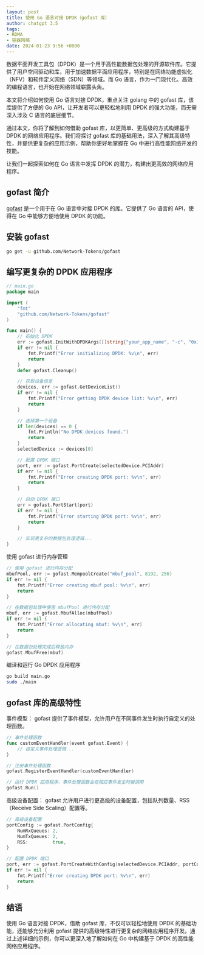 ```yaml
---
layout: post
title: 使用 Go 语言对接 DPDK（gofast 库）
author: chatgpt 3.5
tags:
- RDMA
- 容器网络
date: 2024-01-23 9:56 +0800
---
```

数据平面开发工具包（DPDK）是一个用于高性能数据包处理的开源软件库。它提供了用户空间驱动和库，用于加速数据平面应用程序，特别是在网络功能虚拟化（NFV）和软件定义网络（SDN）等领域。而 Go 语言，作为一门现代化、高效的编程语言，也开始在网络领域崭露头角。

本文将介绍如何使用 Go 语言对接 DPDK，重点关注 golang 中的 gofast 库，该库提供了方便的 Go API，让开发者可以更轻松地利用 DPDK 的强大功能，而无需深入涉及 C 语言的底层细节。

通过本文，你将了解到如何借助 gofast 库，以更简单、更高级的方式构建基于 DPDK 的网络应用程序。我们将探讨 gofast 库的基础用法，深入了解其高级特性，并提供更复杂的应用示例，帮助你更好地掌握在 Go 中进行高性能网络开发的技能。

让我们一起探索如何在 Go 语言中发挥 DPDK 的潜力，构建出更高效的网络应用程序。

## gofast 简介

[gofast](https://github.com/Network-Tokens/gofast) 是一个用于在 Go 语言中对接 DPDK 的库。它提供了 Go 语言的 API，使得在 Go 中能够方便地使用 DPDK 的功能。

## 安装 gofast

```bash
go get -u github.com/Network-Tokens/gofast
```

## 编写更复杂的 DPDK 应用程序

```go
// main.go
package main

import (
	"fmt"
	"github.com/Network-Tokens/gofast"
)

func main() {
	// 初始化 DPDK
	err := gofast.InitWithDPDKArgs([]string{"your_app_name", "-c", "0x1", "-n", "4"})
	if err != nil {
		fmt.Printf("Error initializing DPDK: %v\n", err)
		return
	}
	defer gofast.Cleanup()

	// 获取设备信息
	devices, err := gofast.GetDeviceList()
	if err != nil {
		fmt.Printf("Error getting DPDK device list: %v\n", err)
		return
	}

	// 选择第一个设备
	if len(devices) == 0 {
		fmt.Println("No DPDK devices found.")
		return
	}
	selectedDevice := devices[0]

	// 配置 DPDK 端口
	port, err := gofast.PortCreate(selectedDevice.PCIAddr)
	if err != nil {
		fmt.Printf("Error creating DPDK port: %v\n", err)
		return
	}

	// 启动 DPDK 端口
	err = gofast.PortStart(port)
	if err != nil {
		fmt.Printf("Error starting DPDK port: %v\n", err)
		return
	}

	// 实现更复杂的数据包处理逻辑...
}
```

使用 gofast 进行内存管理

```go
// 使用 gofast 进行内存分配
mbufPool, err := gofast.MempoolCreate("mbuf_pool", 8192, 256)
if err != nil {
    fmt.Printf("Error creating mbuf pool: %v\n", err)
    return
}

// 在数据包处理中使用 mbufPool 进行内存分配
mbuf, err := gofast.MbufAlloc(mbufPool)
if err != nil {
    fmt.Printf("Error allocating mbuf: %v\n", err)
    return
}

// 在数据包处理完成后释放内存
gofast.MbufFree(mbuf)
```

编译和运行 Go DPDK 应用程序

```bash
go build main.go
sudo ./main
```

## gofast 库的高级特性

事件模型： gofast 提供了事件模型，允许用户在不同事件发生时执行自定义的处理函数。

```go
// 事件处理函数
func customEventHandler(event gofast.Event) {
    // 自定义事件处理逻辑...
}

// 注册事件处理函数
gofast.RegisterEventHandler(customEventHandler)

// 运行 DPDK 应用程序，事件处理函数会在相应事件发生时被调用
gofast.Run()
```

高级设备配置： gofast 允许用户进行更高级的设备配置，包括队列数量、RSS（Receive Side Scaling）配置等。

```go
// 高级设备配置
portConfig := gofast.PortConfig{
    NumRxQueues: 2,
    NumTxQueues: 2,
    RSS:         true,
}

// 配置 DPDK 端口
port, err := gofast.PortCreateWithConfig(selectedDevice.PCIAddr, portConfig)
if err != nil {
    fmt.Printf("Error creating DPDK port: %v\n", err)
    return
}
```

## 结语

使用 Go 语言对接 DPDK，借助 gofast 库，不仅可以轻松地使用 DPDK 的基础功能，还能够充分利用 gofast 提供的高级特性进行更复杂的网络应用程序开发。通过上述详细的示例，你可以更深入地了解如何在 Go 中构建基于 DPDK 的高性能网络应用程序。
